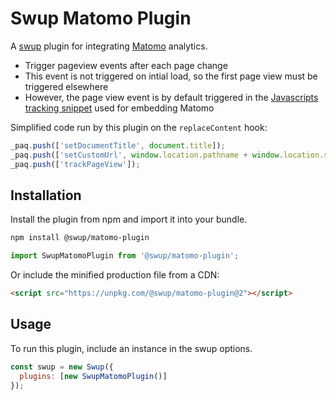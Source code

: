 # Swup Matomo Plugin

A [swup](https://swup.js.org) plugin for integrating [Matomo](https://matomo.org/) analytics.

- Trigger pageview events after each page change
- This event is not triggered on intial load, so the first page view must be triggered elsewhere
- However, the page view event is by default triggered in the [Javascripts tracking snippet](https://developer.matomo.org/guides/tracking-javascript-guide) used for embedding Matomo

Simplified code run by this plugin on the `replaceContent` hook:

```js
_paq.push(['setDocumentTitle', document.title]);
_paq.push(['setCustomUrl', window.location.pathname + window.location.search]);
_paq.push(['trackPageView']);
```

## Installation

Install the plugin from npm and import it into your bundle.

```bash
npm install @swup/matomo-plugin
```

```js
import SwupMatomoPlugin from '@swup/matomo-plugin';
```

Or include the minified production file from a CDN:

```html
<script src="https://unpkg.com/@swup/matomo-plugin@2"></script>
```

## Usage

To run this plugin, include an instance in the swup options.

```javascript
const swup = new Swup({
  plugins: [new SwupMatomoPlugin()]
});
```
